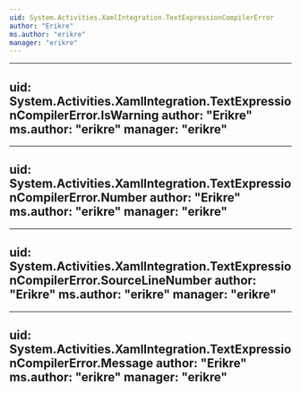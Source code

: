 ```yaml
---
uid: System.Activities.XamlIntegration.TextExpressionCompilerError
author: "Erikre"
ms.author: "erikre"
manager: "erikre"
---
```


---
uid: System.Activities.XamlIntegration.TextExpressionCompilerError.IsWarning
author: "Erikre"
ms.author: "erikre"
manager: "erikre"
---

---
uid: System.Activities.XamlIntegration.TextExpressionCompilerError.Number
author: "Erikre"
ms.author: "erikre"
manager: "erikre"
---

---
uid: System.Activities.XamlIntegration.TextExpressionCompilerError.SourceLineNumber
author: "Erikre"
ms.author: "erikre"
manager: "erikre"
---

---
uid: System.Activities.XamlIntegration.TextExpressionCompilerError.Message
author: "Erikre"
ms.author: "erikre"
manager: "erikre"
---
